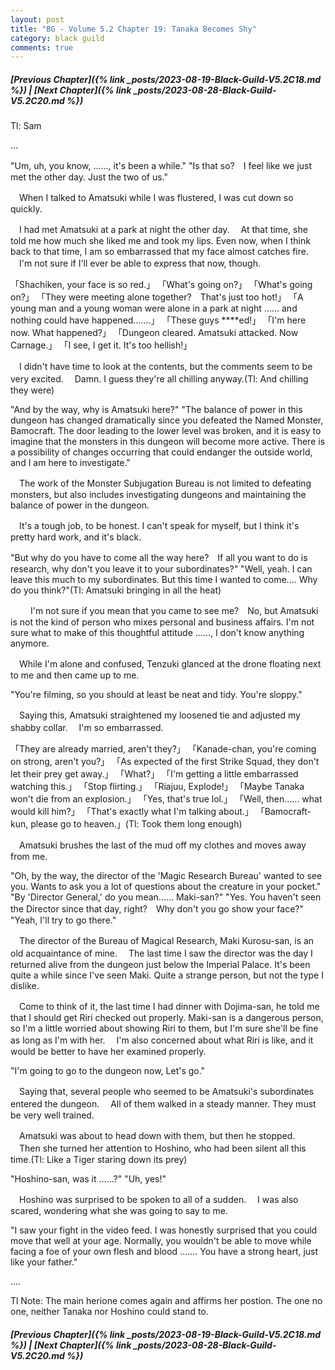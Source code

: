 ```yaml
---
layout: post
title: "BG - Volume 5.2 Chapter 19: Tanaka Becomes Shy"
category: black guild
comments: true
---
```


##### [Previous Chapter]({% link _posts/2023-08-19-Black-Guild-V5.2C18.md %}) \| [Next Chapter]({% link _posts/2023-08-28-Black-Guild-V5.2C20.md %})



Tl: Sam

…


"Um, uh, you know, ......, it's been a while."
"Is that so?　I feel like we just met the other day. Just the two of us."

　When I talked to Amatsuki while I was flustered, I was cut down so quickly.

　I had met Amatsuki at a park at night the other day.
　At that time, she told me how much she liked me and took my lips. Even now, when I think back to that time, I am so embarrassed that my face almost catches fire.
　I'm not sure if I'll ever be able to express that now, though.
<!--more-->

「Shachiken, your face is so red.」
「What's going on?」
「What's going on?」
「They were meeting alone together?　That's just too hot!」
「A young man and a young woman were alone in a park at night ...... and nothing could have happened.......」
「These guys ****ed!」
「I'm here now. What happened?」
「Dungeon cleared.
Amatsuki attacked.
Now Carnage.」
「I see, I get it. It's too hellish!」

　I didn't have time to look at the contents, but the comments seem to be very excited.
　Damn. I guess they're all chilling anyway.(Tl: And chilling they were)

"And by the way, why is Amatsuki here?"
"The balance of power in this dungeon has changed dramatically since you defeated the Named Monster, Bamocraft. The door leading to the lower level was broken, and it is easy to imagine that the monsters in this dungeon will become more active. There is a possibility of changes occurring that could endanger the outside world, and I am here to investigate."

　The work of the Monster Subjugation Bureau is not limited to defeating monsters, but also includes investigating dungeons and maintaining the balance of power in the dungeon.

　It's a tough job, to be honest. I can't speak for myself, but I think it's pretty hard work, and it's black.

"But why do you have to come all the way here?　If all you want to do is research, why don't you leave it to your subordinates?"
"Well, yeah. I can leave this much to my subordinates. But this time I wanted to come.... Why do you think?"(Tl: Amatsuki bringing in all the heat)

　
　I'm not sure if you mean that you came to see me?　No, but Amatsuki is not the kind of person who mixes personal and business affairs. I'm not sure what to make of this thoughtful attitude ......, I don't know anything anymore.

　While I'm alone and confused, Tenzuki glanced at the drone floating next to me and then came up to me.

"You're filming, so you should at least be neat and tidy. You're sloppy."

　Saying this, Amatsuki straightened my loosened tie and adjusted my shabby collar.
　I'm so embarrassed.

「They are already married, aren't they?」
「Kanade-chan, you're coming on strong, aren't you?」
「As expected of the first Strike Squad, they don't let their prey get away.」
「What?」
「I'm getting a little embarrassed watching this.」
「Stop flirting.」
「Riajuu, Explode!」
「Maybe Tanaka won't die from an explosion.」
「Yes, that's true lol.」
「Well, then...... what would kill him?」
「That's exactly what I'm talking about.」
「Bamocraft-kun, please go to heaven.」(Tl: Took them long enough)

　Amatsuki brushes the last of the mud off my clothes and moves away from me.

"Oh, by the way, the director of the 'Magic Research Bureau' wanted to see you. Wants to ask you a lot of questions about the creature in your pocket."
"By 'Director General,' do you mean...... Maki-san?"
"Yes. You haven't seen the Director since that day, right?　Why don't you go show your face?"
"Yeah, I'll try to go there."

　The director of the Bureau of Magical Research, Maki Kurosu-san, is an old acquaintance of mine.
　The last time I saw the director was the day I returned alive from the dungeon just below the Imperial Palace. It's been quite a while since I've seen Maki. Quite a strange person, but not the type I dislike.

　Come to think of it, the last time I had dinner with Dojima-san, he told me that I should get Riri checked out properly. Maki-san is a dangerous person, so I'm a little worried about showing Riri to them, but I'm sure she'll be fine as long as I'm with her.
　I'm also concerned about what Riri is like, and it would be better to have her examined properly.

"I'm going to go to the dungeon now, Let's go."

　Saying that, several people who seemed to be Amatsuki's subordinates entered the dungeon.
　All of them walked in a steady manner. They must be very well trained.

　Amatsuki was about to head down with them, but then he stopped.
　Then she turned her attention to Hoshino, who had been silent all this time.(Tl: Like a Tiger staring down its prey)

"Hoshino-san, was it ......?"
"Uh, yes!"

　Hoshino was surprised to be spoken to all of a sudden.
　I was also scared, wondering what she was going to say to me.

"I saw your fight in the video feed. I was honestly surprised that you could move that well at your age. Normally, you wouldn't be able to move while facing a foe of your own flesh and blood ....... You have a strong heart, just like your father."



....

Tl Note: The main herione comes again and affirms her postion. The one no one, neither Tanaka nor Hoshino could stand to.



##### [Previous Chapter]({% link _posts/2023-08-19-Black-Guild-V5.2C18.md %}) \| [Next Chapter]({% link _posts/2023-08-28-Black-Guild-V5.2C20.md %})

